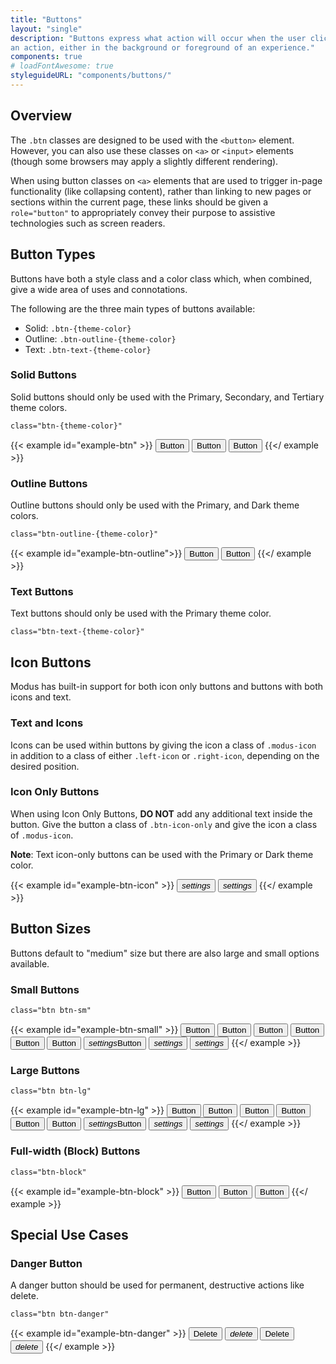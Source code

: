 ```yaml
---
title: "Buttons"
layout: "single"
description: "Buttons express what action will occur when the user clicks or touches it. Buttons are used to initialize
an action, either in the background or foreground of an experience."
components: true
# loadFontAwesome: true
styleguideURL: "components/buttons/"
---
```


## Overview

The `.btn` classes are designed to be used with the
`<button>` element. However, you can also use these classes on
`<a>` or `<input>` elements (though some browsers may apply a
slightly different rendering).

When using button classes on
`<a>` elements that are used to trigger in-page functionality (like collapsing
content), rather than linking to new pages or sections within the current page, these links should
be given a `role="button"` to appropriately convey their purpose to assistive technologies such as
screen readers.

## Button Types

Buttons have both a style class and a color class which, when combined, give a wide area of uses
and connotations.

The following are the three main types of buttons available:

- Solid: `.btn-{theme-color}`</li>
- Outline: `.btn-outline-{theme-color}`</li>
- Text: `.btn-text-{theme-color}`</li>

### Solid Buttons

Solid buttons should only be used with the Primary, Secondary, and Tertiary theme colors.

`class="btn-{theme-color}"`

{{< example id="example-btn" >}}
<button type="button" class="btn btn-primary">Button</button>
<button type="button" class="btn btn-secondary">Button</button>
<button type="button" class="btn btn-tertiary">Button</button>
{{</ example >}}

### Outline Buttons

Outline buttons should only be used with the Primary, and Dark theme colors.

`class="btn-outline-{theme-color}"`

{{< example id="example-btn-outline">}}
<button type="button" class="btn btn-outline-primary">Button</button>
<button type="button" class="btn btn-outline-dark">Button</button>
{{</ example >}}

### Text Buttons

Text buttons should only be used with the Primary theme color.

`class="btn-text-{theme-color}"`

## Icon Buttons

Modus has built-in support for both icon only buttons and buttons with both icons and text.

### Text and Icons

Icons can be used within buttons by giving the icon a class of `.modus-icon` in
addition to a class of either `.left-icon` or `.right-icon`, depending on
the desired position.

### Icon Only Buttons

When using Icon Only Buttons, **DO NOT** add any additional text inside the button.
Give the button a class of `.btn-icon-only` and give the icon a class of
`.modus-icon`.

**Note**: Text icon-only buttons can be used with the Primary or Dark theme color.

<!--prettier-ignore -->
{{< example id="example-btn-icon" >}}
<button type="button" class="btn btn-icon-only btn-text-dark">
  <i class="modus-icons" aria-hidden="true">settings</i>
</button>
<button type="button" class="btn btn-icon-only btn-text-secondary">
  <i class="modus-icons" aria-hidden="true">settings</i>
</button>
{{</ example >}}

## Button Sizes

Buttons default to "medium" size but there are also large and small options available.

### Small Buttons

`class="btn btn-sm"`

<!--prettier-ignore -->
{{< example id="example-btn-small" >}}
<button type="button" class="btn btn-sm btn-primary">Button</button>
<button type="button" class="btn btn-sm btn-secondary">Button</button>
<button type="button" class="btn btn-sm btn-tertiary">Button</button>
<button type="button" class="btn btn-sm btn-outline-primary">Button</button>
<button type="button" class="btn btn-sm btn-outline-dark">Button</button>
<button type="button" class="btn btn-sm btn-text-primary">Button</button>
<button type="button" class="btn btn-sm btn-primary">
  <i class="modus-icons left-icon">settings</i>Button
</button>
<button type="button" class="btn btn-sm btn-icon-only btn-text-dark">
  <i class="modus-icons" aria-hidden="true">settings</i>
</button>
<button type="button" class="btn btn-sm btn-icon-only btn-text-secondary">
  <i class="modus-icons" aria-hidden="true">settings</i>
</button>
{{</ example >}}

### Large Buttons

`class="btn btn-lg"`

<!--prettier-ignore -->
{{< example id="example-btn-lg" >}}
<button type="button" class="btn btn-lg btn-primary">Button</button>
<button type="button" class="btn btn-lg btn-secondary">Button</button>
<button type="button" class="btn btn-lg btn-tertiary">Button</button>
<button type="button" class="btn btn-lg btn-outline-primary">Button</button>
<button type="button" class="btn btn-lg btn-outline-dark">Button</button>
<button type="button" class="btn btn-lg btn-text-primary">Button</button>
<button type="button" class="btn btn-lg btn-primary">
  <i class="modus-icons left-icon">settings</i>Button
</button>
<button type="button" class="btn btn-lg btn-icon-only btn-text-dark">
  <i class="modus-icons" aria-hidden="true">settings</i>
</button>
<button type="button" class="btn btn-lg btn-icon-only btn-text-secondary">
  <i class="modus-icons" aria-hidden="true">settings</i>
</button>
{{</ example >}}

### Full-width (Block) Buttons

`class="btn-block"`

{{< example id="example-btn-block" >}}
<button type="button" class="btn btn-block btn-primary">Button</button>
<button type="button" class="btn btn-block btn-outline-primary">Button</button>
<button type="button" class="btn btn-block btn-text-primary">Button</button>
{{</ example >}}

## Special Use Cases

<!--

### Dark Backgrounds

For specific use cases where a light colored button is needed against a dark background use a
tertiary solid, outline, or text button.

- `.btn-tertiary`
- `.btn-outline-tertiary`
- `.btn-text-tertiary`

{{< example id="example-btn-other" >}}
<button type="button" data-toggle="button" class="btn btn-tertiary">
  Button
</button>
<button type="button" data-toggle="button" class="btn btn-outline-tertiary">
  Button
</button>
<button type="button" data-toggle="button" class="btn btn-text-tertiary">
  Button
</button>
{{</ example >}}

<strong>Use case examples for light buttons.</strong>

{{< example show_markup="false" >}}
<div class="row">
  <div class="col">
    <div class="toast toast-dark show" role="alert" aria-live="assertive" aria-atomic="true">
      A Dark Toast
      <button type="button" data-toggle="button" class="btn btn-tertiary" data-dismiss="toast" aria-label="Close">
        Close
      </button>
    </div>
    <div class="toast toast-dark show" role="alert" aria-live="assertive" aria-atomic="true">
      A Dark Toast
      <button type="button" data-toggle="button" class="btn btn-outline-tertiary" data-dismiss="toast"
        aria-label="Close">
        Close
      </button>
    </div>
    <div class="toast toast-dark show" role="alert" aria-live="assertive" aria-atomic="true">
      A Dark Toast
      <button type="button" data-toggle="button" class="btn btn-text-tertiary" data-dismiss="toast" aria-label="Close">
        Close
      </button>
    </div>
  </div>
  <div class="col">
    <div class="card-body bg-trimble-blue-dark text-tertiary">
      <h5 class="card-title text-tertiary" id="dark-element">Dark Element</h5>
      <p class="card-text">
        This can be any element with a dark colored background.
      </p>
      <a href="#" class="btn btn-tertiary">Regular</a>
      <a href="#" class="btn btn-outline-tertiary">Outline</a>
      <a href="#" class="btn btn-text-tertiary">Text</a>
    </div>
  </div>
</div>
{{</ example >}}

-->

### Danger Button

A danger button should be used for permanent, destructive actions like delete.

`class="btn btn-danger"`

<!--prettier-ignore -->
{{< example id="example-btn-danger" >}}
<button type="button" class="btn btn-danger">Delete</button>
<button type="button" class="btn btn-danger btn-icon-only ml-1 mr-3">
  <i class="modus-icons" aria-hidden="true">delete</i>
</button>
<button type="button" class="btn btn-text-danger">Delete</button>
<button type="button" class="btn btn-text-danger btn-icon-only ml-1 mr-3">
  <i class="modus-icons" aria-hidden="true">delete</i>
</button>
{{</ example >}}
